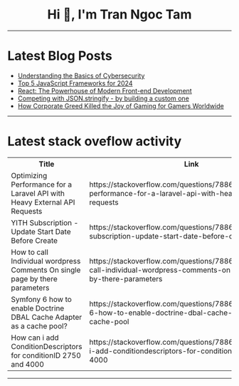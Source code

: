 <h1 align="center">Hi 👋, I'm Tran Ngoc Tam</h1>

---

# Latest Blog Posts 
<!-- BLOG-POST-LIST:START -->
- [Understanding the Basics of Cybersecurity](https://dev.to/media_geneous/understanding-the-basics-of-cybersecurity-54gp)
- [Top 5 JavaScript Frameworks for 2024](https://dev.to/bizmavenhub/top-5-javascript-frameworks-for-2024-534m)
- [React: The Powerhouse of Modern Front-end Development](https://dev.to/nickmokuadev/react-the-powerhouse-of-modern-front-end-development-266m)
- [Competing with JSON.stringify - by building a custom one](https://dev.to/riturajborpujari/competing-with-jsonstringify-by-building-a-custom-one-53l5)
- [How Corporate Greed Killed the Joy of Gaming for Gamers Worldwide](https://dev.to/soulis98/how-corporate-greed-killed-the-joy-of-gaming-for-gamers-worldwide-50k5)
<!-- BLOG-POST-LIST:END -->

---

# Latest stack oveflow activity
<table>
  <tr><th>Title</th><th>Link</th></tr>
  <!-- STACKOVERFLOW:START --><tr><td>Optimizing Performance for a Laravel API with Heavy External API Requests</td><td>https://stackoverflow.com/questions/78869375/optimizing-performance-for-a-laravel-api-with-heavy-external-api-requests</td></tr><tr><td>YITH Subscription - Update Start Date Before Create</td><td>https://stackoverflow.com/questions/78869355/yith-subscription-update-start-date-before-create</td></tr><tr><td>How to call Individual wordpress Comments On single page by there parameters</td><td>https://stackoverflow.com/questions/78869275/how-to-call-individual-wordpress-comments-on-single-page-by-there-parameters</td></tr><tr><td>Symfony 6 how to enable Doctrine DBAL Cache Adapter as a cache pool?</td><td>https://stackoverflow.com/questions/78869195/symfony-6-how-to-enable-doctrine-dbal-cache-adapter-as-a-cache-pool</td></tr><tr><td>How can i add ConditionDescriptors for conditionID 2750 and 4000</td><td>https://stackoverflow.com/questions/78869127/how-can-i-add-conditiondescriptors-for-conditionid-2750-and-4000</td></tr><!-- STACKOVERFLOW:END -->
</table>

---


